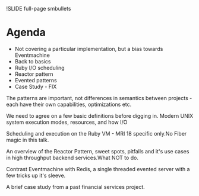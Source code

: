 !SLIDE full-page smbullets

# Agenda #

* Not covering a particular implementation, but a bias towards Eventmachine
* Back to basics
* Ruby I/O scheduling
* Reactor pattern
* Evented patterns
* Case Study - FIX

<p class="notes">
The patterns are important, not differences in semantics between projects - each have their own capabilities, optimizations etc.

We need to agree on a few basic definitions before digging in.
Modern UNIX system execution modes, resources, and how I/O

Scheduling and execution on the Ruby VM - MRI 18 specific only.No Fiber magic in this talk.

An overview of the Reactor Pattern, sweet spots, pitfalls and it's use cases in high throughput backend services.What NOT to do.

Contrast Eventmachine with Redis, a single threaded evented server with a few tricks up it's sleeve.

A brief case study from a past financial services project.
</p>